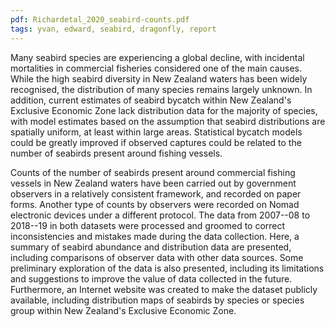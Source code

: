 ```yaml
---
pdf: Richardetal_2020_seabird-counts.pdf
tags: yvan, edward, seabird, dragonfly, report
---
```

Many seabird species are experiencing a global decline, with incidental mortalities in
commercial fisheries considered one of the main causes. While the high seabird diversity
in New Zealand waters has been widely recognised, the distribution of many species remains
largely unknown. In addition, current estimates of seabird bycatch within New Zealand's
Exclusive Economic Zone lack distribution data for the majority of species, with model
estimates based on the assumption that seabird distributions are spatially uniform, at
least within large areas. Statistical bycatch models could be greatly improved if observed
captures could be related to the number of seabirds present around fishing vessels. 

Counts of the number of seabirds present around commercial fishing vessels in New Zealand
waters have been carried out by government observers in a relatively consistent framework,
and recorded on paper forms. Another type of counts by observers were recorded on Nomad
electronic devices under a different protocol. The data from 2007--08 to 2018--19 in both
datasets were processed and groomed to correct inconsistencies and mistakes made during
the data collection. Here, a summary of seabird abundance and distribution data are
presented, including comparisons of observer data with other data sources. Some
preliminary exploration of the data is also presented, including its limitations and
suggestions to improve the value of data collected in the future. Furthermore, an Internet
website was created to make the dataset publicly available, including distribution maps of
seabirds by species or species group within New Zealand's Exclusive Economic Zone.
